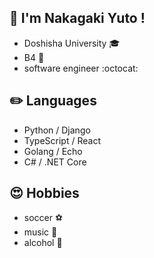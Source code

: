

## 👋 I'm Nakagaki Yuto !
* Doshisha University :mortar_board:
* B4 :boy:
* software engineer :octocat:


## :pencil2: Languages
* Python / Django
* TypeScript / React
* Golang / Echo
* C# / .NET Core


## :heart_eyes: Hobbies
* soccer :soccer:
* music :guitar:
* alcohol :beers:







